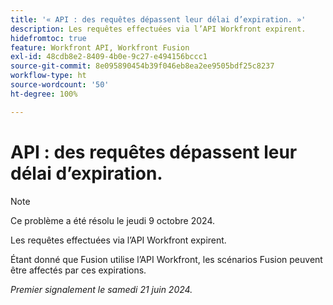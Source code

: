 ```yaml
---
title: '« API : des requêtes dépassent leur délai d’expiration. »'
description: Les requêtes effectuées via l’API Workfront expirent.
hidefromtoc: true
feature: Workfront API, Workfront Fusion
exl-id: 48cdb8e2-8409-4b0e-9c27-e494156bccc1
source-git-commit: 8e095890454b39f046eb8ea2ee9505bdf25c8237
workflow-type: ht
source-wordcount: '50'
ht-degree: 100%

---
```


# API : des requêtes dépassent leur délai d’expiration.

>[!NOTE]
>
>Ce problème a été résolu le jeudi 9 octobre 2024.

Les requêtes effectuées via l’API Workfront expirent.

Étant donné que Fusion utilise l’API Workfront, les scénarios Fusion peuvent être affectés par ces expirations.

_Premier signalement le samedi 21 juin 2024._
